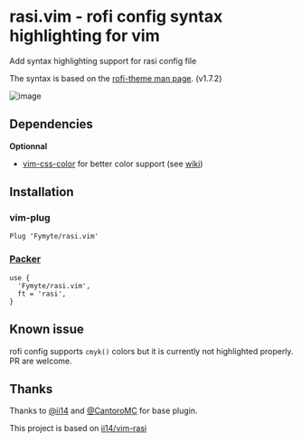 # rasi.vim - rofi config syntax highlighting for vim

Add syntax highlighting support for rasi config file

The syntax is based on the [rofi-theme man page](https://man.archlinux.org/man/community/rofi/rofi-theme.5.en). (v1.7.2)

![image](https://user-images.githubusercontent.com/34305318/147615642-b53ac720-9681-41dd-adf7-80816a1a5044.png)

## Dependencies
**Optionnal**
- [vim-css-color](https://github.com/ap/vim-css-color) for better color support (see [wiki](https://github.com/Fymyte/rasi.vim/wiki/Integration#colors))

## Installation
### vim-plug
```vim 
Plug 'Fymyte/rasi.vim'
```

### [Packer](https://github.com/wbthomason/packer.nvim)
```vim
use {
  'Fymyte/rasi.vim',
  ft = 'rasi',
}
```

## Known issue
rofi config supports `cmyk()` colors but it is currently not highlighted properly.
PR are welcome.

## Thanks
Thanks to [@ii14](https://github.com/ii14/) and [@CantoroMC](https://github.com/CantoroMC) for base plugin.

This project is based on
[ii14/vim-rasi](https://github.com/ii14/vim-rasi)

